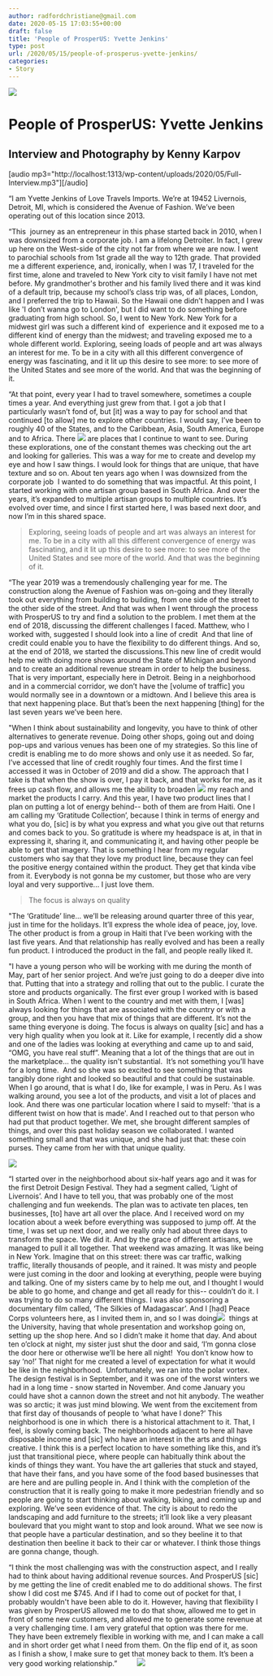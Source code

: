 ```yaml
---
author: radfordchristiane@gmail.com
date: 2020-05-15 17:03:55+00:00
draft: false
title: 'People of ProsperUS: Yvette Jenkins'
type: post
url: /2020/05/15/people-of-prosperus-yvette-jenkins/
categories:
- Story
---
```




![](http://localhost:1313/wp-content/uploads/2020/05/KAR72031_InPixio-300x200.jpg)



# People of ProsperUS: Yvette Jenkins




## Interview and Photography by Kenny Karpov


[audio mp3="http://localhost:1313/wp-content/uploads/2020/05/Full-Interview.mp3"][/audio]

“I am Yvette Jenkins of Love Travels Imports. We’re at 19452 Livernois, Detroit, MI, which is considered the Avenue of Fashion. We’ve been operating out of this location since 2013.

“This  journey as an entrepreneur in this phase started back in 2010, when I was downsized from a corporate job. I am a lifelong Detroiter. In fact, I grew up here on the West-side of the city not far from where we are now. I went to parochial schools from 1st grade all the way to 12th grade. That provided me a different experience, and, ironically, when I was 17, I traveled for the first time, alone and traveled to New York city to visit family I have not met before. My grandmother's brother and his family lived there and it was kind of a default trip, because my school’s class trip was, of all places, London, and I preferred the trip to Hawaii. So the Hawaii one didn’t happen and I was like 'I don’t wanna go to London', but I did want to do something before graduating from high school. So, I went to New York. New York for a midwest girl was such a different kind of  experience and it exposed me to a different kind of energy than the midwest; and traveling exposed me to a whole different world. Exploring, seeing loads of people and art was always an interest for me. To be in a city with all this different convergence of energy was fascinating, and it lit up this desire to see more: to see more of the United States and see more of the world. And that was the beginning of it. 

“At that point, every year I had to travel somewhere, sometimes a couple times a year. And everything just grew from that. I got a job that I particularly wasn’t fond of, but [it] was a way to pay for school and that continued [to allow] me to explore other countries. I would say, I’ve been to roughly 40 of the States, and to the Caribbean, Asia, South America, Europe and to Africa. There ![](http://localhost:1313/wp-content/uploads/2020/05/KAR72201_InPixio-300x200.jpg)
are places that I continue to want to see. During these explorations, one of the constant themes was checking out the art and looking for galleries. This was a way for me to create and develop my eye and how I saw things. I would look for things that are unique, that have texture and so on. About ten years ago when I was downsized from the corporate job  I wanted to do something that was impactful. At this point, I started working with one artisan group based in South Africa. And over the years, it’s expanded to multiple artisan groups to multiple countries. It’s evolved over time, and since I first started here, I was based next door, and now I’m in this shared space. 


<blockquote>Exploring, seeing loads of people and art was always an interest for me. To be in a city with all this different convergence of energy was fascinating, and it lit up this desire to see more: to see more of the United States and see more of the world. And that was the beginning of it. </blockquote>


“The year 2019 was a tremendously challenging year for me. The construction along the Avenue of Fashion was on-going and they literally took out everything from building to building, from one side of the street to the other side of the street. And that was when I went through the process with ProsperUS to try and find a solution to the problem. I met them at the end of 2018, discussing the different challenges I faced. Matthew, who I worked with, suggested I should look into a line of credit  And that line of credit could enable you to have the flexibility to do different things. And so, at the end of 2018, we started the discussions.This new line of credit would help me with doing more shows around the State of Michigan and beyond and to create an additional revenue stream in order to help the business. That is very important, especially here in Detroit. Being in a neighborhood and in a commercial corridor, we don’t have the [volume of traffic] you would normally see in a downtown or a midtown. And I believe this area is that next happening place. But that’s been the next happening [thing] for the last seven years we’ve been here.

"When I think about sustainability and longevity, you have to think of other alternatives to generate revenue. Doing other shops, going out and doing pop-ups and various venues has been one of my strategies. So this line of credit is enabling me to do more shows and only use it as needed. So far, I’ve accessed that line of credit roughly four times. And the first time I accessed it was in October of 2019 and did a show. The approach that I take is that when the show is over, I pay it back, and that works for me, as it frees up cash flow, and allows me the ability to broaden ![](http://localhost:1313/wp-content/uploads/2020/05/KAR72311_InPixio-200x300.jpg)
my reach and market the products I carry. And this year, I have two product lines that I plan on putting a lot of energy behind-- both of them are from Haiti. One I am calling my ‘Gratitude Collection’, because I think in terms of energy and what you do, [sic] is by what you express and what you give out that returns and comes back to you. So gratitude is where my headspace is at, in that in expressing it, sharing it, and communicating it, and having other people be able to get that imagery. That is something I hear from my regular customers who say that they love my product line, because they can feel the positive energy contained within the product. They get that kinda vibe from it. Everybody is not gonna be my customer, but those who are very loyal and very supportive... I just love them. 


<blockquote>The focus is always on quality </blockquote>


"The ‘Gratitude’ line... we’ll be releasing around quarter three of this year, just in time for the holidays. It’ll express the whole idea of peace, joy, love. The other product is from a group in Haiti that I’ve been working with the last five years. And that relationship has really evolved and has been a really fun product. I introduced the product in the fall, and people really liked it. 

"I have a young person who will be working with me during the month of May, part of her senior project. And we’re just going to do a deeper dive into that. Putting that into a strategy and rolling that out to the public. I curate the store and products organically. The first ever group I worked with is based in South Africa. When I went to the country and met with them, I [was] always looking for things that are associated with the country or with a group, and then you have that mix of things that are different. It’s not the same thing everyone is doing. The focus is always on quality [sic] and has a very high quality when you look at it. Like for example, I recently did a show and one of the ladies was looking at everything and came up to and said, “OMG, you have real stuff”. Meaning that a lot of the things that are out in the marketplace... the quality isn't substantial.  It’s not something you’ll have for a long time.  And so she was so excited to see something that was tangibly done right and looked so beautiful and that could be sustainable. When I go around, that is what I do, like for example, I was in Peru. As I was walking around, you see a lot of the products, and visit a lot of places and look. And there was one particular location where I said to myself: 'that is a different twist on how that is made'. And I reached out to that person who had put that product together. We met, she brought different samples of things, and over this past holiday season we collaborated. I wanted something small and that was unique, and she had just that: these coin purses. They came from her with that unique quality. 

![](http://localhost:1313/wp-content/uploads/2020/05/KAR72411_InPixio-300x200.jpg)


“I started over in the neighborhood about six-half years ago and it was for the first Detroit Design Festival. They had a segment called, ‘Light of Livernois’. And I have to tell you, that was probably one of the most challenging and fun weekends. The plan was to activate ten places, ten businesses, [to] have art all over the place. And I received word on my location about a week before everything was supposed to jump off. At the time, I was set up next door, and we really only had about three days to transform the space. We did it. And by the grace of different artisans, we managed to pull it all together. That weekend was amazing. It was like being in New York. Imagine that on this street: there was car traffic, walking traffic, literally thousands of people, and it rained. It was misty and people were just coming in the door and looking at everything, people were buying and talking. One of my sisters came by to help me out, and I thought I would be able to go home, and change and get all ready for this-- couldn’t do it. I was trying to do so many different things. I was also sponsoring a documentary film called, ‘The Silkies of Madagascar’. And I [had] Peace Corps volunteers here, as I invited them in, and so I was doing![](http://localhost:1313/wp-content/uploads/2020/05/KAR72141_InPixio-300x200.jpg)
 things at the University, having that whole presentation and workshop going on, setting up the shop here. And so I didn’t make it home that day. And about ten o’clock at night, my sister just shut the door and said, ‘I’m gonna close the door here or otherwise we’ll be here all night!  You don’t know how to say ‘no!’ That night for me created a level of expectation for what it would be like in the neighborhood.  Unfortunately, we ran into the polar vortex.  The design festival is in September, and it was one of the worst winters we had in a long time - snow started in November. And come January you could have shot a cannon down the street and not hit anybody. The weather was so arctic; it was just mind blowing. We went from the excitement from that first day of thousands of people to ‘what have I done?’ This neighborhood is one in which  there is a historical attachment to it. That, I feel, is slowly coming back. The neighborhoods adjacent to here all have disposable income and [sic] who have an interest in the arts and things creative. I think this is a perfect location to have something like this, and it’s just that transitional piece, where people can habitually think about the kinds of things they want. You have the art galleries that stuck and stayed, that have their fans, and you have some of the food based businesses that are here and are pulling people in. And I think with the completion of the construction that it is really going to make it more pedestrian friendly and so people are going to start thinking about walking, biking, and coming up and exploring. We’ve seen evidence of that. The city is about to redo the landscaping and add furniture to the streets; it’ll look like a very pleasant boulevard that you might want to stop and look around. What we see now is that people have a particular destination, and so they beeline it to that destination then beeline it back to their car or whatever. I think those things are gonna change, though. 



“I think the most challenging was with the construction aspect, and I really had to think about having additional revenue sources. And ProsperUS [sic] by me getting the line of credit enabled me to do additional shows. The first show I did cost me $745. And if I had to come out of pocket for that, I probably wouldn't have been able to do it. However, having that flexibility I was given by ProsperUS allowed me to do that show, allowed me to get in front of some new customers, and allowed me to generate some revenue at a very challenging time. I am very grateful that option was there for me. They have been extremely flexible in working with me, and I can make a call and in short order get what I need from them. On the flip end of it, as soon as I finish a show, I make sure to get that money back to them. It’s been a very good working relationship.”          ![](http://localhost:1313/wp-content/uploads/2020/05/KAR72301_InPixio-200x300.jpg)

